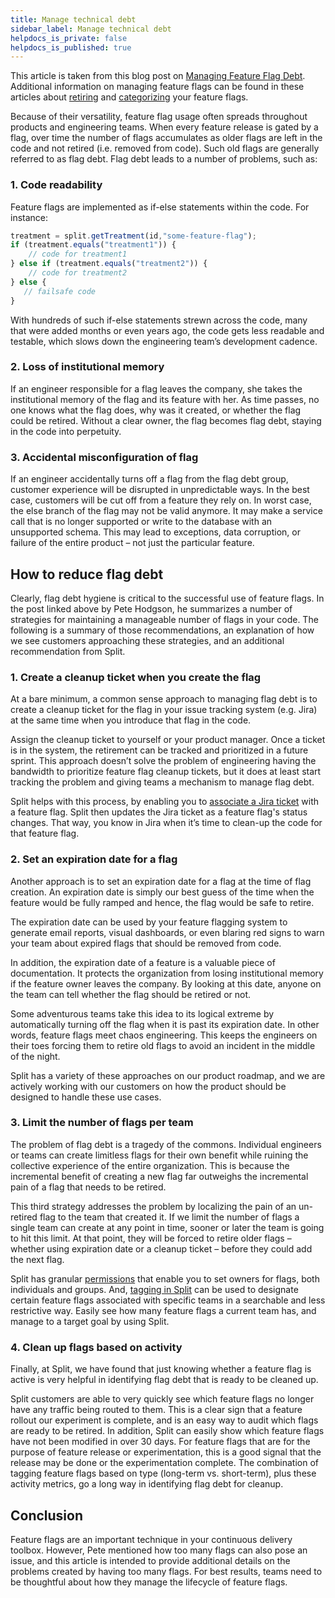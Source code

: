```yaml
---
title: Manage technical debt
sidebar_label: Manage technical debt
helpdocs_is_private: false
helpdocs_is_published: true
---
```


<p>
  <button hidden style={{borderRadius:'8px', border:'1px', fontFamily:'Courier New', fontWeight:'800', textAlign:'left'}}> help.split.io link: https://help.split.io/hc/en-us/articles/360006960391-Managing-technical-debt </button>
</p>

This article is taken from this blog post on [Managing Feature Flag Debt](https://www.split.io/blog/managing-feature-flag-debt-split/). Additional information on managing feature flags can be found in these articles about [retiring](https://www.split.io/blog/managing-feature-flags-scale-retire-flags/) and [categorizing](https://www.split.io/blog/categorize-your-feature-flags/) your feature flags.

Because of their versatility, feature flag usage often spreads throughout products and engineering teams. When every feature release is gated by a flag, over time the number of flags accumulates as older flags are left in the code and not retired (i.e. removed from code). Such old flags are generally referred to as flag debt. Flag debt leads to a number of problems, such as:

### 1. Code readability

Feature flags are implemented as if-else statements within the code. For instance:

```javascript
treatment = split.getTreatment(id,"some-feature-flag");
if (treatment.equals("treatment1")) { 
    // code for treatment1 
} else if (treatment.equals("treatment2")) { 
    // code for treatment2
} else {
   // failsafe code 
} 
```

With hundreds of such if-else statements strewn across the code, many that were added months or even years ago, the code gets less readable and testable, which slows down the engineering team’s development cadence.

### 2. Loss of institutional memory

If an engineer responsible for a flag leaves the company, she takes the institutional memory of the flag and its feature with her. As time passes, no one knows what the flag does, why was it created, or whether the flag could be retired. Without a clear owner, the flag becomes flag debt, staying in the code into perpetuity.

### 3. Accidental misconfiguration of flag

If an engineer accidentally turns off a flag from the flag debt group, customer experience will be disrupted in unpredictable ways. In the best case, customers will be cut off from a feature they rely on. In worst case, the else branch of the flag may not be valid anymore. It may make a service call that is no longer supported or write to the database with an unsupported schema. This may lead to exceptions, data corruption, or failure of the entire product – not just the particular feature.

## How to reduce flag debt

Clearly, flag debt hygiene is critical to the successful use of feature flags. In the post linked above by Pete Hodgson, he summarizes a number of strategies for maintaining a manageable number of flags in your code. The following is a summary of those recommendations, an explanation of how we see customers approaching these strategies, and an additional recommendation from Split.

### 1. Create a cleanup ticket when you create the flag

At a bare minimum, a common sense approach to managing flag debt is to create a cleanup ticket for the flag in your issue tracking system (e.g. Jira) at the same time when you introduce that flag in the code.

Assign the cleanup ticket to yourself or your product manager. Once a ticket is in the system, the retirement can be tracked and prioritized in a future sprint. This approach doesn’t solve the problem of engineering having the bandwidth to prioritize feature flag cleanup tickets, but it does at least start tracking the problem and giving teams a mechanism to manage flag debt.

Split helps with this process, by enabling you to [associate a Jira ticket](https://docs.split.io/docs/jira) with a feature flag. Split then updates the Jira ticket as a feature flag's status changes. That way, you know in Jira when it’s time to clean-up the code for that feature flag.

### 2. Set an expiration date for a flag

Another approach is to set an expiration date for a flag at the time of flag creation. An expiration date is simply our best guess of the time when the feature would be fully ramped and hence, the flag would be safe to retire.

The expiration date can be used by your feature flagging system to generate email reports, visual dashboards, or even blaring red signs to warn your team about expired flags that should be removed from code.

In addition, the expiration date of a feature is a valuable piece of documentation. It protects the organization from losing institutional memory if the feature owner leaves the company. By looking at this date, anyone on the team can tell whether the flag should be retired or not.

Some adventurous teams take this idea to its logical extreme by automatically turning off the flag when it is past its expiration date. In other words, feature flags meet chaos engineering. This keeps the engineers on their toes forcing them to retire old flags to avoid an incident in the middle of the night.

Split has a variety of these approaches on our product roadmap, and we are actively working with our customers on how the product should be designed to handle these use cases.

### 3. Limit the number of flags per team

The problem of flag debt is a tragedy of the commons. Individual engineers or teams can create limitless flags for their own benefit while ruining the collective experience of the entire organization. This is because the incremental benefit of creating a new flag far outweighs the incremental pain of a flag that needs to be retired.

This third strategy addresses the problem by localizing the pain of an un-retired flag to the team that created it. If we limit the number of flags a single team can create at any point in time, sooner or later the team is going to hit this limit. At that point, they will be forced to retire older flags – whether using expiration date or a cleanup ticket – before they could add the next flag.

Split has granular [permissions](https://docs.split.io/docs/permissions) that enable you to set owners for flags, both individuals and groups. And, [tagging in Split](https://docs.split.io/docs/tags) can be used to designate certain feature flags associated with specific teams in a searchable and less restrictive way. Easily see how many feature flags a current team has, and manage to a target goal by using Split.

### 4. Clean up flags based on activity

Finally, at Split, we have found that just knowing whether a feature flag is active is very helpful in identifying flag debt that is ready to be cleaned up.

Split customers are able to very quickly see which feature flags no longer have any traffic being routed to them. This is a clear sign that a feature rollout our experiment is complete, and is an easy way to audit which flags are ready to be retired. In addition, Split can easily show which feature flags have not been modified in over 30 days. For feature flags that are for the purpose of feature release or experimentation, this is a good signal that the release may be done or the experimentation complete. The combination of tagging feature flags based on type (long-term vs. short-term), plus these activity metrics, go a long way in identifying flag debt for cleanup.

##  Conclusion

Feature flags are an important technique in your continuous delivery toolbox. However, Pete mentioned how too many flags can also pose an issue, and this article is intended to provide additional details on the problems created by having too many flags. For best results, teams need to be thoughtful about how they manage the lifecycle of feature flags.